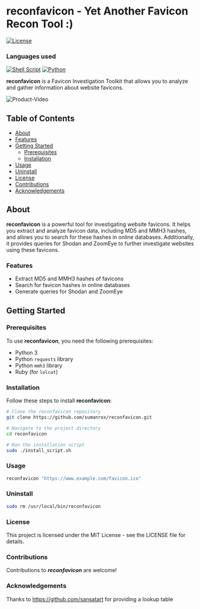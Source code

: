 # reconfavicon - Yet Another Favicon Recon Tool :)
[![License](https://img.shields.io/badge/License-MIT-blue.svg)](LICENSE) 
### Languages used
[![Shell Script](https://img.shields.io/badge/Shell_Script-121011?style=for-the-badge&logo=gnu-bash&logoColor=white)](Shell) [![Python](https://img.shields.io/badge/Python-FFD43B?style=for-the-badge&logo=python&logoColor=blue)](Python) 

**reconfavicon** is a Favicon Investigation Toolkit that allows you to analyze and gather information about website favicons.

![Product-Video](./images/product-video.gif)


## Table of Contents

- [About](#about)
- [Features](#features)
- [Getting Started](#getting-started)
  - [Prerequisites](#prerequisites)
  - [Installation](#installation)
- [Usage](#usage)
- [Uninstall](#uninstall)
- [License](#license)
- [Contributions](#contributions)
- [Acknowledgements](#acknowledgements)

## About

**reconfavicon** is a powerful tool for investigating website favicons. It helps you extract and analyze favicon data, including MD5 and MMH3 hashes, and allows you to search for these hashes in online databases. Additionally, it provides queries for Shodan and ZoomEye to further investigate websites using these favicons.

### Features
- Extract MD5 and MMH3 hashes of favicons
- Search for favicon hashes in online databases
- Generate queries for Shodan and ZoomEye

## Getting Started

### Prerequisites

To use **reconfavicon**, you need the following prerequisites:

- Python 3
- Python `requests` library
- Python `mmh3` library
- Ruby (for `lolcat`)

### Installation

Follow these steps to install **reconfavicon**:

```bash
# Clone the reconfavicon repository
git clone https://github.com/sumanrox/reconfavicon.git

# Navigate to the project directory
cd reconfavicon

# Run the installation script
sudo ./install_script.sh
```

### Usage
```bash
reconfavicon "https://www.example.com/favicon.ico"
```
### Uninstall
```bash
sudo rm /usr/local/bin/reconfavicon
```

### License
This project is licensed under the MIT License - see the LICENSE file for details.

### Contributions
Contributions to ***reconfavicon*** are welcome!

### Acknowledgements
Thanks to https://github.com/sansatart for providing a lookup table
